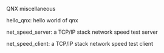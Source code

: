 QNX miscellaneous

hello_qnx: hello world of qnx

net_speed_server: a TCP/IP stack network speed test server

net_speed_client: a TCP/IP stack network speed test client
